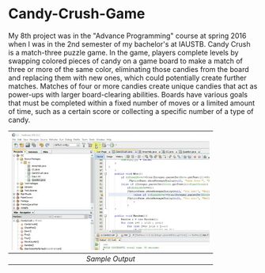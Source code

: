 # Candy-Crush-Game

My 8th project was in the "Advance Programming" course at spring 2016 when I was in the 2nd semester of my bachelor's at IAUSTB. Candy Crush is a  match-three puzzle game. In the game, players complete levels by swapping colored pieces of candy on a game board to make a match of three or more of the same color, eliminating those candies from the board and replacing them with new ones, which could potentially create further matches. Matches of four or more candies create unique candies that act as power-ups with larger board-clearing abilities. Boards have various goals that must be completed within a fixed number of moves or a limited amount of time, such as a certain score or collecting a specific number of a type of candy. 


| <img src="01.gif" alt="Pair Game" width="400"/> | 
|:--:| 
| *Sample Output* |



